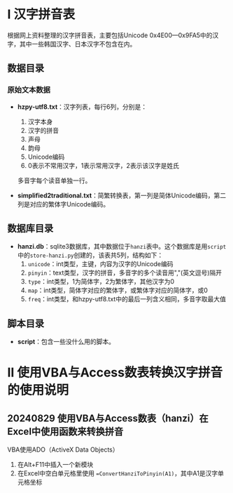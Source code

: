 # I 汉字拼音表

根据网上资料整理的汉字拼音表，主要包括Unicode 0x4E00—0x9FA5中的汉字，其中一些韩国汉字、日本汉字不包含在内。

## 数据目录

### 原始文本数据

- **hzpy-utf8.txt**：汉字列表，每行6列，分别是：
  1. 汉字本身
  2. 汉字的拼音
  3. 声母
  4. 韵母
  5. Unicode编码
  6. 0表示不常用汉字，1表示常用汉字，2表示该汉字是姓氏

  多音字每个读音单独一行。

- **simplified2traditional.txt**：简繁转换表，第一列是简体Unicode编码，第二列是对应的繁体字Unicode编码。

## 数据库目录

- **hanzi.db**：sqlite3数据库，其中数据位于`hanzi`表中。这个数据库是用`script`中的`store-hanzi.py`创建的，该表共5列，结构如下：
  1. `unicode`：int类型，主键，内容为汉字的Unicode编码
  2. `pinyin`：text类型，汉字的拼音，多音字的多个读音用","(英文逗号)隔开
  3. `type`：int类型，1为简体字，2为繁体字，其他汉字为0
  4. `map`：int类型，简体字对应的繁体字，或繁体字对应的简体字，或0
  5. `freq`：int类型，和hzpy-utf8.txt中的最后一列含义相同，多音字取最大值

## 脚本目录

- **script**：包含一些没什么用的脚本。

# II 使用VBA与Access数表转换汉字拼音的使用说明

## 20240829 使用VBA与Access数表（hanzi）在Excel中使用函数来转换拼音

VBA使用ADO（ActiveX Data Objects）

1. 在Alt+F11中插入一个新模块
2. 在Excel中空白单元格里使用 `=ConvertHanziToPinyin(A1)`，其中A1是汉字单元格坐标

